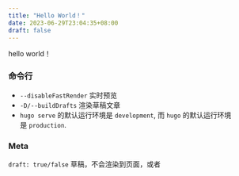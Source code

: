 ```yaml
---
title: "Hello World！"
date: 2023-06-29T23:04:35+08:00
draft: false
---
```

hello world！

### 命令行
- `--disableFastRender` 实时预览
- `-D/--buildDrafts` 渲染草稿文章
- `hugo serve` 的默认运行环境是 `development`, 而 `hugo` 的默认运行环境是 `production`.


### Meta
`draft: true/false` 草稿，不会渲染到页面，或者  